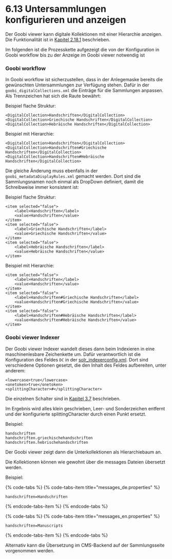 # 6.13 Untersammlungen konfigurieren und anzeigen

Der Goobi viewer kann digitale Kollektionen mit einer Hierarchie anzeigen. Die Funktionalität ist in [Kapitel 2.18.1](../konfiguration-core/digitale-kollektionen/kollektionshierarchie.md) beschrieben.

Im folgenden ist die Prozesskette aufgezeigt die von der Konfiguration in Goobi workflow bis zu der Anzeige im Goobi viewer notwendig ist

### Goobi workflow

In Goobi workflow ist sicherzustellen, dass in der Anlegemaske bereits die gewünschten Untersammlungen zur Verfügung stehen. Dafür in der `goobi_digitalCollections.xml` die Einträge für die Sammlungen anpassen. Als Trennzeichen hat sich die Raute bewährt:

Beispiel flache Struktur:

```markup
<DigitalCollection>Handschriften</DigitalCollection>
<DigitalCollection>Griechische Handschriften</DigitalCollection>
<DigitalCollection>Hebräische Handschriften</DigitalCollection>
```

Beispiel mit Hierarchie:

```markup
<DigitalCollection>Handschriften</DigitalCollection>
<DigitalCollection>Handschriften#Griechische Handschriften</DigitalCollection>
<DigitalCollection>Handschriften#Hebräische Handschriften</DigitalCollection>
```

Die gleiche Änderung muss ebenfalls in der `goobi_metadataDisplayRules.xml` gemacht werden. Dort sind die Sammlungsnamen noch einmal als DropDown definiert, damit die Schreibweise immer konsistent ist:

Beispiel flache Struktur:

```markup
<item selected="false">
    <label>Handschriften</label>
    <value>Handschriften</value>
</item>
<item selected="false">
    <label>Griechische Handschriften</label>
    <value>Griechische Handschriften</value>
</item>
<item selected="false">
    <label>Hebräische Handschriften</label>
    <value>Hebräische Handschriften</value>
</item>
```

Beispiel mit Hierarchie:

```markup
<item selected="false">
    <label>Handschriften</label>
    <value>Handschriften</value>
</item>
<item selected="false">
    <label>Handschriften#Griechische Handschriften</label>
    <value>Handschriften#Griechische Handschriften</value>
</item>
<item selected="false">
    <label>Handschriften#Hebräische Handschriften</label>
    <value>Handschriften#Hebräische Handschriften</value>
</item>
```

### Goobi viewer Indexer

Der Goobi viewer Indexer wandelt dieses dann beim Indexieren in eine maschinenlesbare Zeichenkette um. Dafür verantwortlich ist die Konfiguration des Feldes `DC` in der [solr\_indexerconfig.xml](../konfiguration-indexer/). Dort sind verschiedene Optionen gesetzt, die den Inhalt des Feldes aufbereiten, unter anderem:

```markup
<lowercase>true</lowercase>
<onetoken>true</onetoken>
<splittingCharacter>#</splittingCharacter>
```

Die einzelnen Schalter sind in [Kapitel 3.7](../konfiguration-indexer/weitere-optionen.md) beschrieben.

Im Ergebnis wird alles klein geschrieben, Leer- und Sonderzeichen entfernt und der konfigurierte splittingCharacter durch einen Punkt ersetzt.

Beispiel:

```text
handschriften
handschriften.griechischehandschriften
handschriften.hebrischehandschriften
```

Der Goobi viewer zeigt dann die Unterkollektionen als Hierarchiebaum an.

Die Kollektionen können wie gewohnt über die messages Dateien übersetzt werden.

Beispiel:

{% code-tabs %}
{% code-tabs-item title="messages\_de.properties" %}
```text
handschriften=Handschriften
```
{% endcode-tabs-item %}
{% endcode-tabs %}

{% code-tabs %}
{% code-tabs-item title="messages\_en.properties" %}
```text
handschriften=Manuscripts
```
{% endcode-tabs-item %}
{% endcode-tabs %}

Alternativ kann die Übersetzung im CMS-Backend auf der Sammlungsseite vorgenommen werden.


